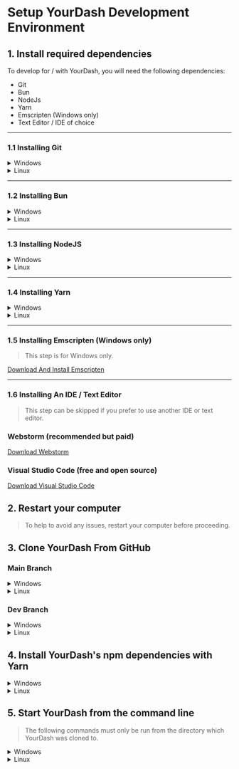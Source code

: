 # Setup YourDash Development Environment

## 1. Install required dependencies

To develop for / with YourDash, you will need the following dependencies:

- Git
- Bun
- NodeJs
- Yarn
- Emscripten (Windows only)
- Text Editor / IDE of choice

---

### 1.1 Installing Git

<details closed>

<summary>Windows</summary>

#### Windows

```powershell
winget install --id Git.Git -e --source winget
```

</details>

<details closed>

<summary>Linux</summary>

#### Linux

<details closed>

<summary>Ubuntu / Debian</summary>

```bash
sudo apt install git
```

</details>

<details closed>

<summary>Arch Linux</summary>

```bash
sudo pacman -S git
```

</details>

</details>

---

### 1.2 Installing Bun

<details closed>

<summary>Windows</summary>

### Windows

```powershell
powershell -c "irm bun.sh/install.powershell | iex"
```

</details>

<details closed>

<summary>Linux</summary>

### Linux

<details closed>

<summary>Ubuntu / Debian</summary>

```bash
sudo apt install curl
curl -fsSL https://bun.sh/install | bash
```

</details>

<details closed>

<summary>Arch Linux</summary>

```bash
sudo pacman -S curl
curl -fsSL https://bun.sh/install | bash
```

</details>

</details>

---

### 1.3 Installing NodeJS

<details closed>

<summary>Windows</summary>

### Windows

```powershell
winget install Schniz.fnm
fnm use --install-if-missing --lts
```

</details>

<details closed>

<summary>Linux</summary>

### Linux

<details closed>

<summary>Ubuntu / Debian</summary>

```bash
sudo apt install curl
curl -o- https://raw.githubusercontent.com/nvm-sh/nvm/v0.39.7/install.sh | bash
nvm install --lts
```

</details>

<details closed>

<summary>Arch Linux</summary>

```bash
sudo pacman -S curl
curl -o- https://raw.githubusercontent.com/nvm-sh/nvm/v0.39.7/install.sh | bash
nvm install --lts
```

</details>

</details>

---

### 1.4 Installing Yarn

<details closed>

<summary>Windows</summary>

### Windows

```powershell
npm i -g yarn
```

</details>

<details closed>

<summary>Linux</summary>

### Linux

<details closed>

<summary>Ubuntu / Debian</summary>

```bash
npm i -g yarn
```

</details>

<details closed>

<summary>Arch Linux</summary>

```bash
npm i -g yarn
```

</details>

</details>

---

### 1.5 Installing Emscripten (Windows only)

> This step is for Windows only.

<a href="https://emscripten.org/docs/getting_started/downloads.html">Download And Install Emscripten</a>

---

### 1.6 Installing An IDE / Text Editor

> This step can be skipped if you prefer to use another IDE or text editor.

### Webstorm (recommended but paid)

[Download Webstorm](https://www.jetbrains.com/webstorm/download/)

### Visual Studio Code (free and open source)

[Download Visual Studio Code](https://code.visualstudio.com/Download)

## 2. Restart your computer

> To help to avoid any issues, restart your computer before proceeding.

## 3. Clone YourDash From GitHub

### Main Branch

<details closed>

<summary>Windows</summary>

### Windows

```powershell
git clone git@github.com:yourdash/yourdash.git
```

</details>

<details closed>

<summary>Linux</summary>

### Linux

```bash
git clone git@github.com:yourdash/yourdash.git
```

</details>

### Dev Branch

<details closed>

<summary>Windows</summary>

### Windows

```powershell
git clone git@github.com:yourdash/yourdash.git -b dev
```

</details>

<details closed>

<summary>Linux</summary>

### Linux

```bash
git clone git@github.com:yourdash/yourdash.git -b dev
```

</details>

## 4. Install YourDash's npm dependencies with Yarn

<details closed>

<summary>Windows</summary>

### Windows

```powershell
yarn install
```

</details>

<details closed>

<summary>Linux</summary>

### Linux

```bash
yarn install
```

</details>

## 5. Start YourDash from the command line

> The following commands must only be run from the directory which YourDash was cloned to.

<details closed>

<summary>Windows</summary>

### Windows

#### Start the backend in development mode
```powershell
yarn run dev-backend
```

#### Start the web client in development mode
```powershell
yarn run dev-web
```

</details>

<details closed>

<summary>Linux</summary>

### Linux

#### Start the backend in development mode
```bash
yarn run dev-backend
```

#### Start the web client in development mode
```bash
yarn run dev-web
```

</details>
